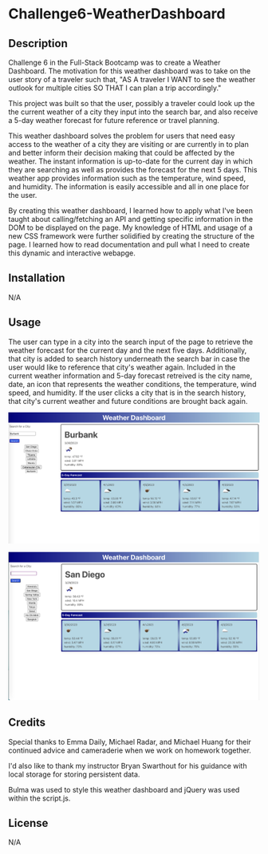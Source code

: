 # Challenge6-WeatherDashboard

## Description

Challenge 6 in the Full-Stack Bootcamp was to create a Weather Dashboard. The motivation for this weather dashboard was to take on the user story of a traveler such that,
"AS A traveler
I WANT to see the weather outlook for multiple cities
SO THAT I can plan a trip accordingly."

This project was built so that the user, possibly a traveler could look up the the current weather of a city they input into the search bar, and also receive a 5-day weather forecast for future reference or travel planning.

This weather dashboard solves the problem for users that need easy access to the weather of a city they are visiting or are currently in to plan and better inform their decision making that could be affected by the weather. The instant information is up-to-date for the current day in which they are searching as well as provides the forecast for the next 5 days. This weather app provides information such as the temperature, wind speed, and humidity. The information is easily accessible and all in one place for the user.

By creating this weather dashboard, I learned how to apply what I've been taught about calling/fetching an API and getting specific information in the DOM to be displayed on the page. My knowledge of HTML and usage of a new CSS framework were further solidified by creating the structure of the page. I learned how to read documentation and pull what I need to create this dynamic and interactive webapge.

## Installation

N/A

## Usage

The user can type in a city into the search input of the page to retrieve the weather forecast for the current day and the next five days. Additionally, that city is added to search history underneath the search bar in case the user would like to reference that city's weather again. Included in the current weather information and 5-day forecast retreived is the city name, date, an icon that represents the weather conditions, the temperature, wind speed, and humidity. If the user clicks a city that is in the search history, that city's current weather and future conditions are brought back again.

![alt text](/assets/Images/WeatherApp1.png)

![alt text](/assets/Images/WeatherApp1.2.png)

## Credits

Special thanks to Emma Daily, Michael Radar, and Michael Huang for their continued advice and cameraderie when we work on homework together.

I'd also like to thank my instructor Bryan Swarthout for his guidance with local storage for storing persistent data.

Bulma was used to style this weather dashboard and jQuery was used within the script.js.

## License

N/A
